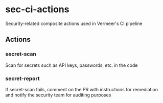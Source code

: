 # sec-ci-actions

Security-related composite actions used in Vermeer's CI pipeline

## Actions

### secret-scan

Scan for secrets such as API keys, passwords, etc. in the code

### secret-report

If secret-scan fails, comment on the PR with instructions for remediation and notify the security team for auditing purposes
